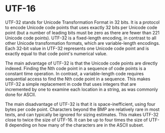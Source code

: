 # UTF-16


UTF-32 stands for Unicode Transformation Format in 32 bits. It is a
protocol to encode Unicode code points that uses exactly 32 bits per
Unicode code point (but a number of leading bits must be zero as there
are fewer than 221 Unicode code points). UTF-32 is a fixed-length
encoding, in contrast to all other Unicode transformation formats, which
are variable-length encodings. Each 32-bit value in UTF-32 represents
one Unicode code point and is exactly equal to that code point's
numerical value.

The main advantage of UTF-32 is that the Unicode code points are
directly indexed. Finding the Nth code point in a sequence of code
points is a constant time operation. In contrast, a variable-length code
requires sequential access to find the Nth code point in a sequence.
This makes UTF-32 a simple replacement in code that uses integers that
are incremented by one to examine each location in a string, as was
commonly done for ASCII.

The main disadvantage of UTF-32 is that it is space-inefficient, using
four bytes per code point. Characters beyond the BMP are relatively rare
in most texts, and can typically be ignored for sizing estimates. This
makes UTF-32 close to twice the size of UTF-16. It can be up to four
times the size of UTF-8 depending on how many of the characters are in
the ASCII subset.

